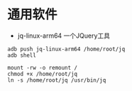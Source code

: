 # 通用软件
- jq-linux-arm64
一个JQuery工具
```shell
adb push jq-linux-arm64 /home/root/jq
adb shell

mount -rw -o remount /
chmod +x /home/root/jq
ln -s /home/root/jq /usr/bin/jq
```
